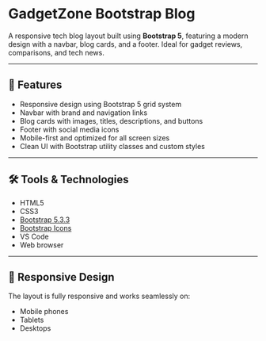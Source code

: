 # GadgetZone Bootstrap Blog

A responsive tech blog layout built using **Bootstrap 5**, featuring a modern design with a navbar, blog cards, and a footer. Ideal for gadget reviews, comparisons, and tech news.

---

## 🚀 Features

- Responsive design using Bootstrap 5 grid system
- Navbar with brand and navigation links
- Blog cards with images, titles, descriptions, and buttons
- Footer with social media icons
- Mobile-first and optimized for all screen sizes
- Clean UI with Bootstrap utility classes and custom styles

---

## 🛠️ Tools & Technologies

- HTML5
- CSS3
- [Bootstrap 5.3.3](https://getbootstrap.com/)
- [Bootstrap Icons](https://icons.getbootstrap.com/)
- VS Code
- Web browser

---

## 📱 Responsive Design

The layout is fully responsive and works seamlessly on:
- Mobile phones
- Tablets
- Desktops

